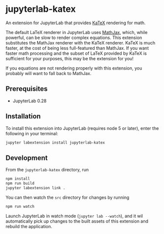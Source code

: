 # jupyterlab-katex

An extension for JupyterLab that provides [KaTeX](https://khan.github.io/KaTeX/) rendering for math.

The default LaTeX renderer in JupyterLab uses [MathJax](https://www.mathjax.org/),
which, while powerful, can be slow to render complex equations.
This extension substitutes the MathJax renderer with the KaTeX renderer.
KaTeX is much faster, at the cost of being less full-featured than MathJax.
If you want faster math processing and the subset of LaTeX provided by KaTeX is
sufficient for your purposes, this may be the extension for you!

If you equations are not rendering properly with this extension,
you probably will want to fall back to MathJax.

## Prerequisites

* JupyterLab 0.28

## Installation

To install this extension into JupyterLab (requires node 5 or later), enter the following in your terminal:

```bash
jupyter labextension install jupyterlab-katex
```

## Development

From the `jupyterlab-katex` directory, run

```bash
npm install
npm run build
jupyter labextension link .
```

You can then watch the `src` directory for changes by running
```bash
npm run watch
```
Launch JupyterLab in watch mode (`jupyter lab --watch`), and
it wil automatically pick up changes to the built assets
of this extension and rebuild the application.
